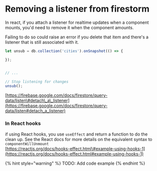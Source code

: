 # Removing a listener from firestorm

In react, if you attach a listener for realtime updates when a component mounts, you'd need to remove it when the component amounts. 

Failing to do so could raise an error if you delete that item and there's a listener that is still associated with it.

```javascript
let unsub = db.collection('cities').onSnapshot(() => {

});


// ...

// Stop listening for changes
unsub();
```

[https://firebase.google.com/docs/firestore/query-data/listen\#detach\_a\_listener](https://firebase.google.com/docs/firestore/query-data/listen#detach_a_listener)

### In React hooks

if using React hooks, you use `useEffect`  and return a function to do the clean up. See the React docs for more details on the equivalent syntax to `componentWillUnmount`   
[https://reactjs.org/docs/hooks-effect.html\#example-using-hooks-1](https://reactjs.org/docs/hooks-effect.html#example-using-hooks-1)

{% hint style="warning" %}
TODO: Add code example
{% endhint %}

